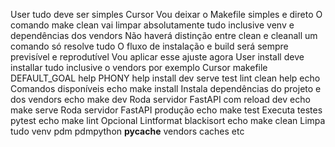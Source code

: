 User
tudo deve ser simples
Cursor
 Vou deixar o Makefile simples e direto
 O comando make clean vai limpar absolutamente tudo inclusive venv e dependências dos vendors
 Não haverá distinção entre clean e cleanall  um comando só resolve tudo
 O fluxo de instalação e build será sempre previsível e reprodutível
Vou aplicar esse ajuste agora
User
install deve installar tudo inclusive o vendors por exemplo
Cursor
makefile
DEFAULT_GOAL  help
PHONY help install dev serve test lint clean
help
echo Comandos disponíveis
echo  make install  Instala dependências do projeto e dos vendors
echo  make dev  Roda servidor FastAPI com reload dev
echo  make serve  Roda servidor FastAPI produção
echo  make test  Executa testes pytest
echo  make lint  Opcional Lintformat blackisort
echo  make clean  Limpa tudo venv pdm pdmpython __pycache__ vendors caches etc